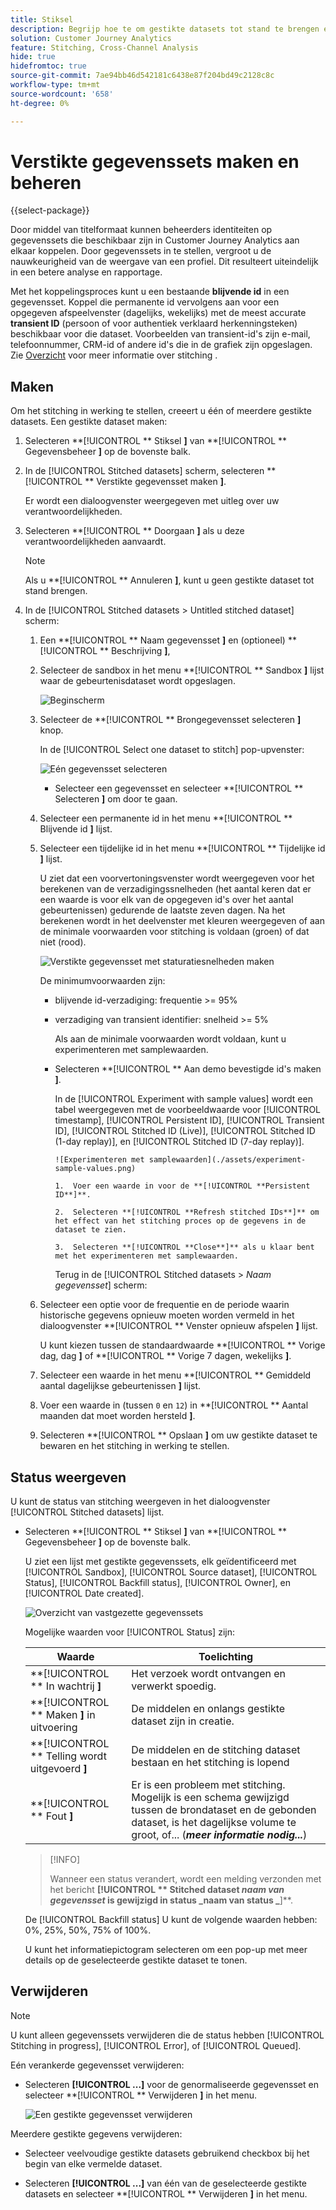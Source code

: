 ```yaml
---
title: Stiksel
description: Begrijp hoe te om gestikte datasets tot stand te brengen en te beheren
solution: Customer Journey Analytics
feature: Stitching, Cross-Channel Analysis
hide: true
hidefromtoc: true
source-git-commit: 7ae94bb46d542181c6438e87f204bd49c2128c8c
workflow-type: tm+mt
source-wordcount: '658'
ht-degree: 0%

---
```


# Verstikte gegevenssets maken en beheren

{{select-package}}

Door middel van titelformaat kunnen beheerders identiteiten op gegevenssets die beschikbaar zijn in Customer Journey Analytics aan elkaar koppelen. Door gegevenssets in te stellen, vergroot u de nauwkeurigheid van de weergave van een profiel. Dit resulteert uiteindelijk in een betere analyse en rapportage.

Met het koppelingsproces kunt u een bestaande **blijvende id** in een gegevensset. Koppel die permanente id vervolgens aan voor een opgegeven afspeelvenster (dagelijks, wekelijks) met de meest accurate **transient ID** (persoon of voor authentiek verklaard herkenningsteken) beschikbaar voor die dataset. Voorbeelden van transient-id&#39;s zijn e-mail, telefoonnummer, CRM-id of andere id&#39;s die in de grafiek zijn opgeslagen. Zie [Overzicht](overview.md) voor meer informatie over stitching .

## Maken

Om het stitching in werking te stellen, creeert u één of meerdere gestikte datasets. Een gestikte dataset maken:

1. Selecteren **[!UICONTROL ** Stiksel **]** van **[!UICONTROL ** Gegevensbeheer **]** op de bovenste balk.

2. In de [!UICONTROL Stitched datasets] scherm, selecteren **[!UICONTROL ** Verstikte gegevensset maken **]**.

   Er wordt een dialoogvenster weergegeven met uitleg over uw verantwoordelijkheden.

3. Selecteren **[!UICONTROL ** Doorgaan **]** als u deze verantwoordelijkheden aanvaardt.

   >[!NOTE]
   >
   >    Als u **[!UICONTROL ** Annuleren **]**, kunt u geen gestikte dataset tot stand brengen.

4. In de [!UICONTROL Stitched datasets > Untitled stitched dataset] scherm:

   1. Een **[!UICONTROL ** Naam gegevensset **]** en (optioneel) **[!UICONTROL ** Beschrijving **]**,

   2. Selecteer de sandbox in het menu **[!UICONTROL ** Sandbox **]** lijst waar de gebeurtenisdataset wordt opgeslagen.

      ![Beginscherm](./assets/create-initial.png)

   3. Selecteer de **[!UICONTROL ** Brongegevensset selecteren **]** knop.

      In de [!UICONTROL Select one dataset to stitch] pop-upvenster:

      ![Eén gegevensset selecteren](./assets/select-one-dataset.png)

      - Selecteer een gegevensset en selecteer **[!UICONTROL ** Selecteren **]** om door te gaan.

   4. Selecteer een permanente id in het menu **[!UICONTROL ** Blijvende id **]** lijst.

   5. Selecteer een tijdelijke id in het menu **[!UICONTROL ** Tijdelijke id **]** lijst.

      U ziet dat een voorvertoningsvenster wordt weergegeven voor het berekenen van de verzadigingssnelheden (het aantal keren dat er een waarde is voor elk van de opgegeven id&#39;s over het aantal gebeurtenissen) gedurende de laatste zeven dagen. Na het berekenen wordt in het deelvenster met kleuren weergegeven of aan de minimale voorwaarden voor stitching is voldaan (groen) of dat niet (rood).

      ![Verstikte gegevensset met staturatiesnelheden maken](./assets/create-before-experimenting.png)

      De minimumvoorwaarden zijn:

      - blijvende id-verzadiging: frequentie >= 95%

      - verzadiging van transient identifier: snelheid >= 5%

        Als aan de minimale voorwaarden wordt voldaan, kunt u experimenteren met samplewaarden.

      - Selecteren **[!UICONTROL ** Aan demo bevestigde id&#39;s maken **]**.

        In de [!UICONTROL Experiment with sample values] wordt een tabel weergegeven met de voorbeeldwaarde voor [!UICONTROL timestamp], [!UICONTROL Persistent ID], [!UICONTROL Transient ID], [!UICONTROL Stitched ID (Live)], [!UICONTROL Stitched ID (1-day replay)], en [!UICONTROL Stitched ID (7-day replay)].

            ![Experimenteren met samplewaarden](./assets/experiment-sample-values.png)
            
            1.  Voer een waarde in voor de **[!UICONTROL **Persistent ID**]**.
            
            2.  Selecteren **[!UICONTROL **Refresh stitched IDs**]** om het effect van het stitching proces op de gegevens in de dataset te zien.
            
            3.  Selecteren **[!UICONTROL **Close**]** als u klaar bent met het experimenteren met samplewaarden.
        

        Terug in de [!UICONTROL Stitched datasets > _Naam gegevensset_] scherm:

   6. Selecteer een optie voor de frequentie en de periode waarin historische gegevens opnieuw moeten worden vermeld in het dialoogvenster **[!UICONTROL ** Venster opnieuw afspelen **]** lijst.

      U kunt kiezen tussen de standaardwaarde **[!UICONTROL ** Vorige dag, dag **]** of **[!UICONTROL ** Vorige 7 dagen, wekelijks **]**.

   7. Selecteer een waarde in het menu **[!UICONTROL ** Gemiddeld aantal dagelijkse gebeurtenissen **]** lijst.

   8. Voer een waarde in (tussen `0` en `12`) in **[!UICONTROL ** Aantal maanden dat moet worden hersteld **]**.

   9. Selecteren **[!UICONTROL ** Opslaan **]** om uw gestikte dataset te bewaren en het stitching in werking te stellen.

## Status weergeven

U kunt de status van stitching weergeven in het dialoogvenster [!UICONTROL Stitched datasets] lijst.

- Selecteren **[!UICONTROL ** Stiksel **]** van **[!UICONTROL ** Gegevensbeheer **]** op de bovenste balk.

  U ziet een lijst met gestikte gegevenssets, elk geïdentificeerd met [!UICONTROL Sandbox], [!UICONTROL Source dataset], [!UICONTROL Status], [!UICONTROL Backfill status], [!UICONTROL Owner], en [!UICONTROL Date created].

  ![Overzicht van vastgezette gegevenssets](./assets/overview-stitched-datasetts.png)

  Mogelijke waarden voor [!UICONTROL Status] zijn:

  | Waarde | Toelichting |
  |-----|-----|
  | **[!UICONTROL ** In wachtrij **]** | Het verzoek wordt ontvangen en verwerkt spoedig. |
  | **[!UICONTROL ** Maken **]** in uitvoering | De middelen en onlangs gestikte dataset zijn in creatie. |
  | **[!UICONTROL ** Telling wordt uitgevoerd **]** | De middelen en de stitching dataset bestaan en het stitching is lopend |
  | **[!UICONTROL ** Fout **]** | Er is een probleem met stitching. Mogelijk is een schema gewijzigd tussen de brondataset en de gebonden dataset, is het dagelijkse volume te groot, of... (_**meer informatie nodig...**_) |

  >[!INFO]
  >
  >    Wanneer een status verandert, wordt een melding verzonden met het bericht **[!UICONTROL ** Stitched dataset _naam van gegevensset_ is gewijzigd in status _naam van status _**]**.


  De [!UICONTROL Backfill status] U kunt de volgende waarden hebben: 0%, 25%, 50%, 75% of 100%.

  U kunt het informatiepictogram selecteren om een pop-up met meer details op de geselecteerde gestikte dataset te tonen.


## Verwijderen

>[!NOTE]
>
>U kunt alleen gegevenssets verwijderen die de status hebben [!UICONTROL Stitching in progress], [!UICONTROL Error], of [!UICONTROL Queued].


Eén verankerde gegevensset verwijderen:

- Selecteren **[!UICONTROL **...**]** voor de genormaliseerde gegevensset en selecteer **[!UICONTROL ** Verwijderen **]** in het menu.

  ![Een gestikte gegevensset verwijderen](./assets/delete-stitched-dataset.png)

Meerdere gestikte gegevens verwijderen:

- Selecteer veelvoudige gestikte datasets gebruikend checkbox bij het begin van elke vermelde dataset.

- Selecteren **[!UICONTROL **...**]** van één van de geselecteerde gestikte datasets en selecteer **[!UICONTROL ** Verwijderen **]** in het menu.
